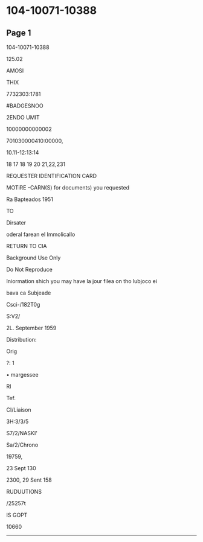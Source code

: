 # 104-10071-10388

## Page 1

104-10071-10388

125.02

AMOSI

THIX

7732303:1781

#BADGESNOO

2ENDO UMIT

10000000000002

701030000410:00000,

10.11-12:13:14

18 17 18 19 20 21,22,231

REQUESTER IDENTIFICATION CARD

MOTiRE -CARN(S) for documents) you requested

Ra Bapteados 1951

TO

Dirsater

oderal farean el Immolicallo

RETURN TO CIA

Background Use Only

Do Not Reproduce

Iniormation shich you may have la jour filea on tho lubjoco ei

bava ca Subjeade

Csci-/182T0g

S:V2/

2L. September 1959

Distribution:

Orig

?: 1

• margessee

RI

Tef.

CI/Liaison

3H:3/3/5

S7/2/NASKI'

Sa/2/Chrono

19759,

23 Sept 130

2300, 29 Sent 158

RUDUUTIONS

/25257t

IS GOPT

10660

---


